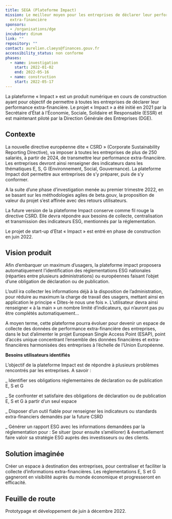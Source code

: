 ```yaml
---
title: SEGA (Plateforme Impact)
mission: Le meilleur moyen pour les entreprises de déclarer leur performance
  extra-financière
sponsors:
  - /organisations/dge
incubator: dinum
link: ""
repository: ""
contact: aurelien.claeys@finances.gouv.fr
accessibility_status: non conforme
phases:
  - name: investigation
    start: 2022-01-02
    end: 2022-05-16
  - name: construction
    start: 2022-05-17
---
```

La plateforme « Impact » est un produit numérique en cours de construction ayant pour objectif de permettre à toutes les entreprises de déclarer leur performance extra-financière. Le projet « Impact » a été initié en 2021 par la Secrétaire d’État à l’Économie, Sociale, Solidaire et Responsable (ESSR) et est maintenant piloté par la Direction Générale des Entreprises (DGE).

## **Contexte**

La nouvelle directive européenne dite « CSRD » (Corporate Sustainability Reporting Directive), va imposer à toutes les entreprises de plus de 250 salariés, à partir de 2024, de transmettre leur performance extra-financière. Les entreprises devront ainsi renseigner des indicateurs dans les thématiques E, S, G (Environnement, Social, Gouvernance). La plateforme Impact doit permettre aux entreprises de s’y préparer, puis de s’y conformer.

A la suite d’une phase d’investigation menée au premier trimestre 2022, en se basant sur les méthodologies agiles de beta.gouv, la proposition de valeur du projet s’est affinée avec des retours utilisateurs.

La future version de la plateforme Impact conserve comme fil rouge la directive CSRD. Elle devra répondre aux besoins de collecte, centralisation et transmission des indicateurs ESG, mentionnés par la réglementation.

Le projet de start-up d’Etat « Impact » est entré en phase de construction en juin 2022.

## **Vision produit**

Afin d’embarquer un maximum d’usagers, la plateforme impact proposera automatiquement l’identification des réglementations ESG nationales (réparties entre plusieurs administrations) ou européennes faisant l’objet d’une obligation de déclaration ou de publication.

L’outil ira collecter les informations déjà à la disposition de l’administration, pour réduire au maximum la charge de travail des usagers, mettant ainsi en application le principe « Dites-le nous une fois ». L’utilisateur devra ainsi renseigner « à la main » un nombre limité d’indicateurs, qui n’auront pas pu être complétés automatiquement…

A moyen terme, cette plateforme pourra évoluer pour devenir un espace de collecte des données de performance extra-financière des entreprises, dans le but d’alimenter le projet European Single Access Point (ESAP), point d’accès unique concentrant l’ensemble des données financières et extra-financières harmonisées des entreprises à l’échelle de l’Union Européenne.

**Besoins utilisateurs identifiés**

L’objectif de la plateforme Impact est de répondre à plusieurs problèmes rencontrés par les entreprises. A savoir :

_ Identifier ses obligations réglementaires de déclaration ou de publication E, S et G

_ Se confronter et satisfaire des obligations de déclaration ou de publication E, S et G à partir d’un seul espace

_ Disposer d’un outil fiable pour renseigner les indicateurs ou standards extra-financiers demandés par la future CSRD

_ Générer un rapport ESG avec les informations demandées par la réglementation pour : Se situer (pour ensuite s’améliorer) & éventuellement faire valoir sa stratégie ESG auprès des investisseurs ou des clients.

## **Solution imaginée**

Créer un espace à destination des entreprises, pour centraliser et faciliter la collecte d’informations extra-financières. Les règlementations E, S et G gagneront en visibilité auprès du monde économique et progresseront en efficacité.

## **Feuille de route**

Prototypage et développement de juin à décembre 2022.